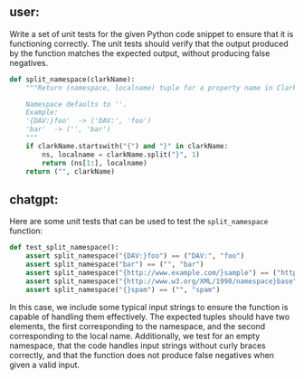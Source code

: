 

## user: 


Write a set of unit tests for the given Python code snippet to ensure that it is functioning correctly. The unit tests should verify that the output produced by the function matches the expected output, without producing false negatives.
```python
def split_namespace(clarkName):
    """Return (namespace, localname) tuple for a property name in Clark Notation.

    Namespace defaults to ''.
    Example:
    '{DAV:}foo'  -> ('DAV:', 'foo')
    'bar'  -> ('', 'bar')
    """
    if clarkName.startswith("{") and "}" in clarkName:
        ns, localname = clarkName.split("}", 1)
        return (ns[1:], localname)
    return ("", clarkName)
```


## chatgpt: 

Here are some unit tests that can be used to test the `split_namespace` function:

```python
def test_split_namespace():
    assert split_namespace("{DAV:}foo") == ("DAV:", "foo")
    assert split_namespace("bar") == ("", "bar")
    assert split_namespace("{http://www.example.com/}sample") == ("http://www.example.com/", "sample")
    assert split_namespace("{http://www.w3.org/XML/1998/namespace}base") == ("http://www.w3.org/XML/1998/namespace", "base")
    assert split_namespace("{}spam") == ("", "spam")
```

In this case, we include some typical input strings to ensure the function is capable of handling them effectively. The expected tuples should have two elements, the first corresponding to the namespace, and the second corresponding to the local name. Additionally, we test for an empty namespace, that the code handles input strings without curly braces correctly, and that the function does not produce false negatives when given a valid input.